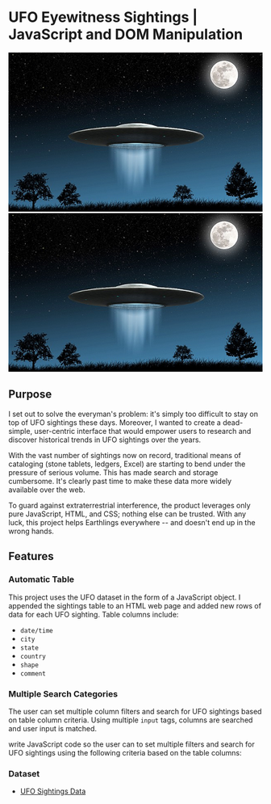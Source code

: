 # UFO Eyewitness Sightings | JavaScript and DOM Manipulation

![](https://github.com/caelanosullivan/JavaScript-filtering/blob/master/Images/ufo.jpg)
![](Images/ufo.jpg)

## Purpose

I set out to solve the everyman's problem: it's simply too difficult to stay on top of UFO sightings these days. Moreover, I wanted to create a dead-simple, user-centric interface that would empower users to research and discover historical trends in UFO sightings over the years.

With the vast number of sightings now on record, traditional means of cataloging (stone tablets, ledgers, Excel) are starting to bend under the pressure of serious volume. This has made search and storage cumbersome. It's clearly past time to make these data more widely available over the web.

To guard against extraterrestrial interference, the product leverages only pure JavaScript, HTML, and CSS; nothing else can be trusted. With any luck, this project helps Earthlings everywhere -- and doesn't end up in the wrong hands.

## Features
### Automatic Table

This project uses the UFO dataset in the form of a JavaScript object. I appended the sightings table to an HTML web page and added new rows of data for each UFO sighting. Table columns include:
* `date/time`
* `city`
* `state`
* `country`
* `shape`
* `comment`

### Multiple Search Categories

The user can set multiple column filters and search for UFO sightings based on table column criteria. Using multiple `input` tags, columns are searched and user input is matched.

write JavaScript code so the user can to set multiple filters and search for UFO sightings using the following criteria based on the table columns: 

### Dataset

* [UFO Sightings Data](Data/data.js)
